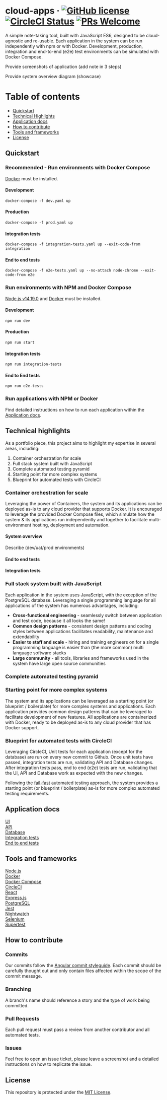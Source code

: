 # cloud-apps &middot; [![GitHub license](https://img.shields.io/badge/license-MIT-blue.svg)](https://github.com/facebook/react/blob/master/LICENSE) [![CircleCI Status](https://circleci.com/gh/escobard/cloud-apps-2019.svg?style=shield&circle-token=9a2ace13d3d938798ecb8f2efc56176ea7ede1ca)](https://app.circleci.com/pipelines/github/escobard/cloud-apps-2019) [![PRs Welcome](https://img.shields.io/badge/PRs-welcome-brightgreen.svg)](https://github.com/escobard/cloud-apps#pull-requests) 

A simple note-taking tool, built with JavaScript ES6, designed to be cloud-agnostic and re-usable. Each application in the system can be run independently with npm or with Docker. Development, production, integration and end-to-end (e2e) test environments can be simulated with Docker Compose.

Provide screenshots of application (add note in 3 steps)

Provide system overview diagram (showcase)

# Table of contents

* [Quickstart](https://github.com/escobard/cloud-apps-2019?tab=readme-ov-file#quickstart)
* [Technical Highlights](https://github.com/escobard/cloud-apps-2019?tab=readme-ov-file#technical-highlights)
* [Application docs](https://github.com/escobard/cloud-apps-2019?tab=readme-ov-file#application-docs)
* [How to contribute](https://github.com/escobard/cloud-apps-2019?tab=readme-ov-file#how-to-contribute)
* [Tools and frameworks](https://github.com/escobard/cloud-apps-2019?tab=readme-ov-file#tools-and-frameworks)
* [License](https://github.com/escobard/cloud-apps-2019?tab=readme-ov-file#license)

## Quickstart

### Recommended - Run environments with Docker Compose

[Docker](https://www.docker.com/) must be installed.

#### Development
`docker-compose -f dev.yaml up`

#### Production
`docker-compose -f prod.yaml up`

#### Integration tests
`docker-compose -f integration-tests.yaml up --exit-code-from integration`

#### End to end tests
`docker-compose -f e2e-tests.yaml up --no-attach node-chrome --exit-code-from e2e`

### Run environments with NPM and Docker Compose

[Node.js v14.19.0](https://nodejs.org/en/) and [Docker](https://www.docker.com/) must be installed.

#### Development        
 `npm run dev`            
  
#### Production        
 `npm run start`   
 
#### Integration tests
`npm run integration-tests`

#### End to End tests
`npm run e2e-tests`

### Run applications with NPM or Docker

Find detailed instructions on how to run each application within the [Application docs](https://github.com/escobard/cloud-apps-2019?tab=readme-ov-file#application-docs).

## Technical highlights

As a portfolio piece, this project aims to highlight my expertise in several areas, including:

1. Container orchestration for scale
2. Full stack system built with JavaScript
3. Complete automated testing pyramid
4. Starting point for more complex systems
5. Blueprint for automated tests with CircleCI

### Container orchestration for scale

Leveraging the power of Containers, the system and its applications can be deployed as-is to any cloud provider that supports Docker. It is encouraged to leverage the provided Docker Compose files, which simulate how the system & its applications run independently and together to facilitate multi-environment hosting, deployment and automation.

#### System overview

Describe (dev/uat/prod environments)

#### End to end tests

#### Integration tests

### Full stack system built with JavaScript

Each application in the system uses JavaScript, with the exception of the PostgreSQL database. Leveraging a single programming language for all applications of the system has numerous advantages, including:

- **Cross-functional engineering** - seamlessly switch between application and test code, because it all looks the same!
- **Common design patterns** - consistent design patterns and coding styles between applications facilitates readability, maintenance and extendability
- **Easier to staff and scale** - hiring and training engineers on for a single programming language is easier than (the more common) multi language software stacks
- **Large community** - all tools, libraries and frameworks used in the system have large open source communities

### Complete automated testing pyramid

### Starting point for more complex systems

The system and its applications can be leveraged as a starting point (or blueprint / boilerplate) for more complex systems and applications. Each application provides common design patterns that can be leveraged to facilitate development of new features. All applications are containerized with Docker, ready to be deployed as-is to any cloud provider that has Docker support. 

### Blueprint for automated tests with CircleCI

Leveraging CircleCI, Unit tests for each application (except for the database) are run on every new commit to Github. Once unit tests have passed, integration tests are run, validating API and Database changes. After integration tests pass, end to end (e2e) tests are run, validating that the UI, API and Database work as expected with the new changes. 

Following the [fail-fast](https://testsigma.com/blog/test-automation-achieve-fail-fast-fail-often/) automated testing approach, the system provides a starting point (or blueprint / boilerplate) as-is for more complex automated testing requirements.

## Application docs

[UI](https://github.com/escobard/cloud-apps-2019/blob/master/client/ui)  
[API](https://github.com/escobard/cloud-apps-2019/blob/master/server/api)  
[Database](https://github.com/escobard/cloud-apps-2019/tree/master/server/postgres)  
[Integration tests](https://github.com/escobard/cloud-apps-2019/tree/master/server/tests)  
[End to end tests](https://github.com/escobard/cloud-apps-2019/tree/master/client/tests)

## Tools and frameworks

[Node.js](https://nodejs.org/en)  
[Docker](https://www.docker.com/)     
[Docker Compose](https://docs.docker.com/compose/)  
[CircleCI](https://circleci.com)  
[React](https://react.dev/)  
[Express.js](https://expressjs.com/)  
[PostgreSQL](https://www.postgresql.org/)  
[Jest](https://jestjs.io/)  
[Nightwatch](https://nightwatchjs.org/)      
[Selenium](https://www.selenium.dev/)           
[Supertest](https://www.npmjs.com/package/supertest)

## How to contribute

### Commits

Our commits follow the [Angular commit styleguide](https://gist.github.com/brianclements/841ea7bffdb01346392c). Each commit should be carefully thought out and only contain files affected within the scope of the commit message.

### Branching

A branch's name should reference a story and the type of work being committed.

### Pull Requests

Each pull request must pass a review from another contributor and all automated tests.

### Issues

Feel free to open an issue ticket, please leave a screenshot and a detailed instructions on how to replicate the issue.  

## License

This repository is protected under the [MIT License](https://choosealicense.com/licenses/mit/).
